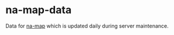# na-map-data

Data for [na-map](https://na-map.netlify.app/) which is updated daily during server maintenance.
